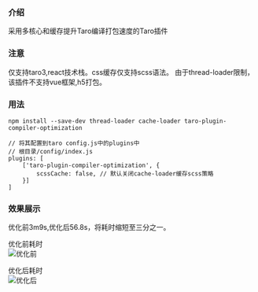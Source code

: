 ### 介绍
采用多核心和缓存提升Taro编译打包速度的Taro插件

### 注意

仅支持taro3,react技术栈。css缓存仅支持scss语法。
由于thread-loader限制，该插件不支持vue框架,h5打包。

### 用法
```
npm install --save-dev thread-loader cache-loader taro-plugin-compiler-optimization
```

```
// 将其配置到taro config.js中的plugins中
// 根目录/config/index.js
plugins: [
    ['taro-plugin-compiler-optimization', {
        scssCache: false, // 默认关闭cache-loader缓存scss策略
    }]
]
```

### 效果展示
优化前3m9s,优化后56.8s，将耗时缩短至三分之一。

优化前耗时  
![优化前](https://gitee.com/canntyield/cand_md_image/raw/master/2021_10/before.PNG)

优化后耗时  
![优化后](https://gitee.com/canntyield/cand_md_image/raw/master/2021_10/after.PNG)
